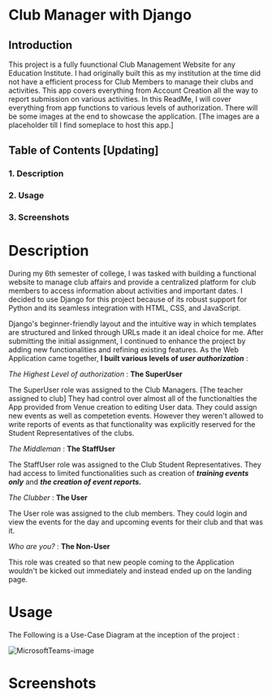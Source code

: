 # Club Manager with Django

## Introduction

This project is a fully fuunctional Club Management Website for any Education Institute. I had originally built this as my institution at the time did not have a efficient process for Club Members to manage their clubs and activities. This app covers everything from Account Creation all the way to report submission on various activities. In this ReadMe, I will cover everything from app functions to various levels of authorization. There will be some images at the end to showcase the application. [The images are a placeholder till I find someplace to host this app.]

## Table of Contents [Updating]

### 1. Description
### 2. Usage
### 3. Screenshots

# Description

During my 6th semester of college, I was tasked with building a functional website to manage club affairs and provide a centralized platform for club members to access information about activities and important dates. I decided to use Django for this project because of its robust support for Python and its seamless integration with HTML, CSS, and JavaScript.

Django's beginner-friendly layout and the intuitive way in which templates are structured and linked through URLs made it an ideal choice for me. After submitting the initial assignment, I continued to enhance the project by adding new functionalities and refining existing features. As the Web Application came together, **I built various levels of _user authorization_** :

_The Highest Level of authorization_ : **The SuperUser**

The SuperUser role was assigned to the Club Managers. [The teacher assigned to club] They had control over almost all of the functionalties the App provided from Venue creation to editing User data. They could assign new events as well as competetion events. However they weren't allowed to write reports of events as that functionality was explicitly reserved for the Student Representatives of the clubs.

_The Middleman_ : **The StaffUser**

The StaffUser role was assigned to the Club Student Representatives. They had access to limited functionalities such as creation of **_training events only_** and **_the creation of event reports._**

_The Clubber_ : **The User**

The User role was assigned to the club members. They could login and view the events for the day and upcoming events for their club and that was it.

_Who are you?_ : **The Non-User**

This role was created so that new people coming to the Application wouldn't be kicked out immediately and instead ended up on the landing page.

# Usage

The Following is a Use-Case Diagram at the inception of the project :

![MicrosoftTeams-image](https://github.com/SentinelError/ClubManageSys/assets/71810497/4bc345c3-aa3c-4d74-b46b-b37edbefcba1)


# Screenshots




